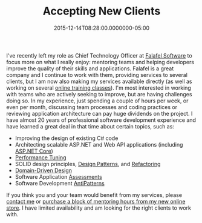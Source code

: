 ﻿---
title: Accepting New Clients
date: "2015-12-14T08:28:00.0000000-05:00"
description: "I've recently left my role as Chief Technology Officer at Falafel Software to focus more on what I really enjoy: mentoring teams and helping developers improve the quality of their skills and applications."
featuredImage: /img/steve-microsoft-2015-11-970x450.jpg
---

I've recently left my role as Chief Technology Officer at [Falafel Software](http://falafel.com/) to focus more on what I really enjoy: mentoring teams and helping developers improve the quality of their skills and applications. Falafel is a great company and I continue to work with them, providing services to several clients, but I am now also making my services available directly (as well as working on several [online training classes](https://ardalis.com/training-classes)). I'm most interested in working with teams who are actively seeking to improve, but are having challenges doing so. In my experience, just spending a couple of hours per week, or even per month, discussing team processes and coding practices or reviewing application architecture can pay huge dividends on the project. I have almost 20 years of professional software development experience and have learned a great deal in that time about certain topics, such as:

* Improving the design of existing C# code
* Architecting scalable ASP.NET and Web API applications (including [ASP.NET Core](https://docs.asp.net/en/latest/))
* [Performance Tuning](https://www.pluralsight.com/courses/web-perf)
* SOLID design principles, [Design Patterns](https://www.pluralsight.com/courses/patterns-library), and [Refactoring](https://www.pluralsight.com/courses/refactoring-fundamentals)
* [Domain-Driven Design](https://www.pluralsight.com/courses/domain-driven-design-fundamentals)
* Software Application [Assessments](http://services-ardalis-com.myshopify.com/collections/assessments/products/application-assessment)
* Software Development [AntiPatterns](https://ardalis.com/principles-patterns-and-practices-of-mediocre-programming)

If you think you and your team would benefit from my services, please [contact me](https://ardalis.com/contact) or [purchase a block of mentoring hours from my new online store](http://services-ardalis-com.myshopify.com/collections/mentoring). I have limited availability and am looking for the right clients to work with.

